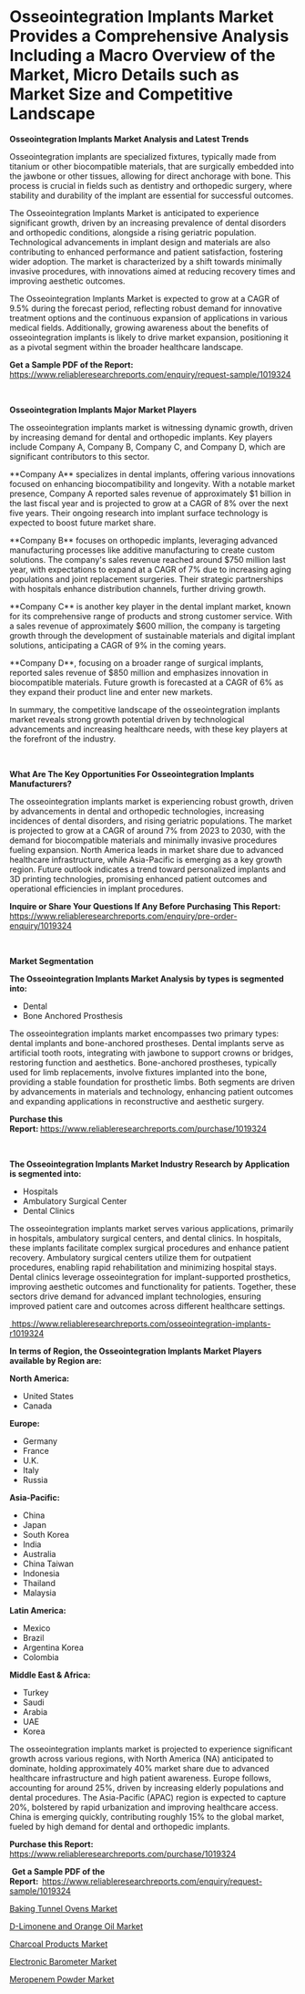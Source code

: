 <p><h1>Osseointegration Implants Market Provides a Comprehensive Analysis Including a Macro Overview of the Market, Micro Details such as Market Size and Competitive Landscape</h1></p><p><strong>Osseointegration Implants Market Analysis and Latest Trends</strong></p>
<p><p>Osseointegration implants are specialized fixtures, typically made from titanium or other biocompatible materials, that are surgically embedded into the jawbone or other tissues, allowing for direct anchorage with bone. This process is crucial in fields such as dentistry and orthopedic surgery, where stability and durability of the implant are essential for successful outcomes.</p><p>The Osseointegration Implants Market is anticipated to experience significant growth, driven by an increasing prevalence of dental disorders and orthopedic conditions, alongside a rising geriatric population. Technological advancements in implant design and materials are also contributing to enhanced performance and patient satisfaction, fostering wider adoption. The market is characterized by a shift towards minimally invasive procedures, with innovations aimed at reducing recovery times and improving aesthetic outcomes. </p><p>The Osseointegration Implants Market is expected to grow at a CAGR of 9.5% during the forecast period, reflecting robust demand for innovative treatment options and the continuous expansion of applications in various medical fields. Additionally, growing awareness about the benefits of osseointegration implants is likely to drive market expansion, positioning it as a pivotal segment within the broader healthcare landscape.</p></p>
<p><strong>Get a Sample PDF of the Report:&nbsp;</strong> <a href="https://www.reliableresearchreports.com/enquiry/request-sample/1019324?utm_campaign=34&utm_medium=2&utm_source=Github&utm_content=ia&utm_term=04122024&utm_id=osseointegration-implants">https://www.reliableresearchreports.com/enquiry/request-sample/1019324</a></p>
<p>&nbsp;</p>
<p><strong>Osseointegration Implants Major Market Players</strong></p>
<p><p>The osseointegration implants market is witnessing dynamic growth, driven by increasing demand for dental and orthopedic implants. Key players include Company A, Company B, Company C, and Company D, which are significant contributors to this sector.</p><p>**Company A** specializes in dental implants, offering various innovations focused on enhancing biocompatibility and longevity. With a notable market presence, Company A reported sales revenue of approximately $1 billion in the last fiscal year and is projected to grow at a CAGR of 8% over the next five years. Their ongoing research into implant surface technology is expected to boost future market share.</p><p>**Company B** focuses on orthopedic implants, leveraging advanced manufacturing processes like additive manufacturing to create custom solutions. The company's sales revenue reached around $750 million last year, with expectations to expand at a CAGR of 7% due to increasing aging populations and joint replacement surgeries. Their strategic partnerships with hospitals enhance distribution channels, further driving growth.</p><p>**Company C** is another key player in the dental implant market, known for its comprehensive range of products and strong customer service. With a sales revenue of approximately $600 million, the company is targeting growth through the development of sustainable materials and digital implant solutions, anticipating a CAGR of 9% in the coming years.</p><p>**Company D**, focusing on a broader range of surgical implants, reported sales revenue of $850 million and emphasizes innovation in biocompatible materials. Future growth is forecasted at a CAGR of 6% as they expand their product line and enter new markets.</p><p>In summary, the competitive landscape of the osseointegration implants market reveals strong growth potential driven by technological advancements and increasing healthcare needs, with these key players at the forefront of the industry.</p></p>
<p>&nbsp;</p>
<p><strong>What Are The Key Opportunities For Osseointegration Implants Manufacturers?</strong></p>
<p><p>The osseointegration implants market is experiencing robust growth, driven by advancements in dental and orthopedic technologies, increasing incidences of dental disorders, and rising geriatric populations. The market is projected to grow at a CAGR of around 7% from 2023 to 2030, with the demand for biocompatible materials and minimally invasive procedures fueling expansion. North America leads in market share due to advanced healthcare infrastructure, while Asia-Pacific is emerging as a key growth region. Future outlook indicates a trend toward personalized implants and 3D printing technologies, promising enhanced patient outcomes and operational efficiencies in implant procedures.</p></p>
<p><strong>Inquire or Share Your Questions If Any Before Purchasing This Report:</strong> <a href="https://www.reliableresearchreports.com/enquiry/pre-order-enquiry/1019324?utm_campaign=34&utm_medium=2&utm_source=Github&utm_content=ia&utm_term=04122024&utm_id=osseointegration-implants">https://www.reliableresearchreports.com/enquiry/pre-order-enquiry/1019324</a></p>
<p>&nbsp;</p>
<p><strong>Market Segmentation</strong></p>
<p><strong>The Osseointegration Implants Market Analysis by types is segmented into:</strong></p>
<p><ul><li>Dental</li><li>Bone Anchored Prosthesis</li></ul></p>
<p><p>The osseointegration implants market encompasses two primary types: dental implants and bone-anchored prostheses. Dental implants serve as artificial tooth roots, integrating with jawbone to support crowns or bridges, restoring function and aesthetics. Bone-anchored prostheses, typically used for limb replacements, involve fixtures implanted into the bone, providing a stable foundation for prosthetic limbs. Both segments are driven by advancements in materials and technology, enhancing patient outcomes and expanding applications in reconstructive and aesthetic surgery.</p></p>
<p><strong>Purchase this Report:&nbsp;</strong><a href="https://www.reliableresearchreports.com/purchase/1019324?utm_campaign=34&utm_medium=2&utm_source=Github&utm_content=ia&utm_term=04122024&utm_id=osseointegration-implants">https://www.reliableresearchreports.com/purchase/1019324</a></p>
<p>&nbsp;</p>
<p><strong>The Osseointegration Implants Market Industry Research by Application is segmented into:</strong></p>
<p><ul><li>Hospitals</li><li>Ambulatory Surgical Center</li><li>Dental Clinics</li></ul></p>
<p><p>The osseointegration implants market serves various applications, primarily in hospitals, ambulatory surgical centers, and dental clinics. In hospitals, these implants facilitate complex surgical procedures and enhance patient recovery. Ambulatory surgical centers utilize them for outpatient procedures, enabling rapid rehabilitation and minimizing hospital stays. Dental clinics leverage osseointegration for implant-supported prosthetics, improving aesthetic outcomes and functionality for patients. Together, these sectors drive demand for advanced implant technologies, ensuring improved patient care and outcomes across different healthcare settings.</p></p>
<p><a href="https://www.reliableresearchreports.com/osseointegration-implants-r1019324?utm_campaign=34&utm_medium=2&utm_source=Github&utm_content=ia&utm_term=04122024&utm_id=osseointegration-implants">&nbsp;https://www.reliableresearchreports.com/osseointegration-implants-r1019324</a></p>
<p><strong>In terms of Region, the Osseointegration Implants Market Players available by Region are:</strong></p>
<p>
    <p> <strong> North America: </strong>
        <ul>
            <li>United States</li>
            <li>Canada</li>
        </ul>
        </p> 
    <p> <strong> Europe: </strong>
        <ul>
            <li>Germany</li>
            <li>France</li>
            <li>U.K.</li>
            <li>Italy</li>
            <li>Russia</li>
        </ul>
        </p> 
    <p> <strong> Asia-Pacific: </strong>
        <ul>
            <li>China</li>
            <li>Japan</li>
            <li>South Korea</li>
            <li>India</li>
            <li>Australia</li>
            <li>China Taiwan</li>
            <li>Indonesia</li>
            <li>Thailand</li>
            <li>Malaysia</li>
        </ul>
        </p> 
    <p> <strong> Latin America: </strong>
        <ul>
            <li>Mexico</li>
            <li>Brazil</li>
            <li>Argentina Korea</li>
            <li>Colombia</li>
        </ul>
        </p> 
    <p> <strong> Middle East & Africa: </strong>
        <ul>
            <li>Turkey</li>
            <li>Saudi</li>
            <li>Arabia</li>
            <li>UAE</li>
            <li>Korea</li>
        </ul>
    </p>
    </p>
<p><p>The osseointegration implants market is projected to experience significant growth across various regions, with North America (NA) anticipated to dominate, holding approximately 40% market share due to advanced healthcare infrastructure and high patient awareness. Europe follows, accounting for around 25%, driven by increasing elderly populations and dental procedures. The Asia-Pacific (APAC) region is expected to capture 20%, bolstered by rapid urbanization and improving healthcare access. China is emerging quickly, contributing roughly 15% to the global market, fueled by high demand for dental and orthopedic implants.</p></p>
<p><strong>Purchase this Report: </strong><a href="https://www.reliableresearchreports.com/purchase/1019324?utm_campaign=34&utm_medium=2&utm_source=Github&utm_content=ia&utm_term=04122024&utm_id=osseointegration-implants">https://www.reliableresearchreports.com/purchase/1019324</a></p>
<p>&nbsp;<strong>Get a Sample PDF of the Report:&nbsp;&nbsp;</strong><a href="https://www.reliableresearchreports.com/enquiry/request-sample/1019324?utm_campaign=34&utm_medium=2&utm_source=Github&utm_content=ia&utm_term=04122024&utm_id=osseointegration-implants">https://www.reliableresearchreports.com/enquiry/request-sample/1019324</a></p>
<p><strong></strong></p>
<p><p><a href="https://www.linkedin.com/pulse/baking-tunnel-ovens-market-evaluation-leading-players-organization-lkz7e?utm_campaign=34&utm_medium=2&utm_source=Github&utm_content=ia&utm_term=04122024&utm_id=osseointegration-implants">Baking Tunnel Ovens Market</a></p><p><a href="https://github.com/HobertDavis43/Market-Research-Report-List-1/blob/main/d-limonene-and-orange-oil-market.md?utm_campaign=34&utm_medium=2&utm_source=Github&utm_content=ia&utm_term=04122024&utm_id=osseointegration-implants">D-Limonene and Orange Oil Market</a></p><p><a href="https://issuu.com/reportprime-2/docs/charcoal-products-market-size-2030.pptx?utm_campaign=34&utm_medium=2&utm_source=Github&utm_content=ia&utm_term=04122024&utm_id=osseointegration-implants">Charcoal Products Market</a></p><p><a href="https://issuu.com/reportprime-2/docs/electronic-barometer-market-size-2030.pptx?utm_campaign=34&utm_medium=2&utm_source=Github&utm_content=ia&utm_term=04122024&utm_id=osseointegration-implants">Electronic Barometer Market</a></p><p><a href="https://www.linkedin.com/pulse/global-meropenem-powder-marketprofits-competitive-strategiesmarket-qesic?utm_campaign=34&utm_medium=2&utm_source=Github&utm_content=ia&utm_term=04122024&utm_id=osseointegration-implants">Meropenem Powder Market</a></p></p>
